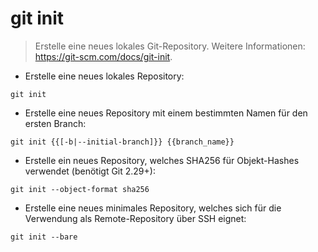# git init

> Erstelle eine neues lokales Git-Repository.
> Weitere Informationen: <https://git-scm.com/docs/git-init>.

- Erstelle eine neues lokales Repository:

`git init`

- Erstelle eine neues Repository mit einem bestimmten Namen für den ersten Branch:

`git init {{[-b|--initial-branch]}} {{branch_name}}`

- Erstelle ein neues Repository, welches SHA256 für Objekt-Hashes verwendet (benötigt Git 2.29+):

`git init --object-format sha256`

- Erstelle eine neues minimales Repository, welches sich für die Verwendung als Remote-Repository über SSH eignet:

`git init --bare`
